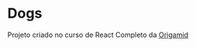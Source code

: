 # Dogs

Projeto criado no curso de React Completo da [Origamid](https://www.origamid.com/curso/react-completo)
